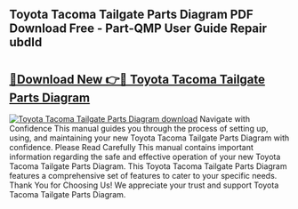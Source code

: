 ## Toyota Tacoma Tailgate Parts Diagram PDF Download Free - Part-QMP User Guide Repair ubdId

# <h2><a href="http://dfiffdf.blite.top/?on=Toyota+Tacoma+Tailgate+Parts+Diagram">🔗Download New 👉🔴 Toyota Tacoma Tailgate Parts Diagram</a></h2>

[![Toyota Tacoma Tailgate Parts Diagram download](https://i.imgur.com/lujVjoI.png)](http://dfiffdf.blite.top/?on=Toyota+Tacoma+Tailgate+Parts+Diagram)
Navigate with Confidence This manual guides you through the process of setting up, using, and maintaining your new Toyota Tacoma Tailgate Parts Diagram with confidence. Please Read Carefully This manual contains important information regarding the safe and effective operation of your new Toyota Tacoma Tailgate Parts Diagram. This Toyota Tacoma Tailgate Parts Diagram features a comprehensive set of features to cater to your specific needs. Thank You for Choosing Us! We appreciate your trust and support Toyota Tacoma Tailgate Parts Diagram.
